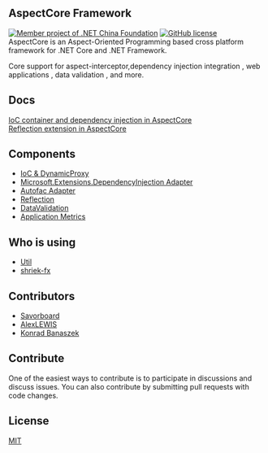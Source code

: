 ## AspectCore Framework
[![Member project of .NET China Foundation](https://github.com/dotnetcore/Home/blob/master/icons/member-project-of-netchina.png)](https://github.com/dotnetcore)
[![GitHub license](https://img.shields.io/badge/license-MIT-blue.svg)](https://github.com/dotnetcore/AspectCore/blob/dev/LICENSE)  
AspectCore is an Aspect-Oriented Programming based cross platform framework for .NET Core and .NET Framework.  
  
Core support for aspect-interceptor,dependency injection integration , web applications , data validation , and more.   
  
## Docs
[IoC container and dependency injection in AspectCore](https://github.com/dotnetcore/AspectCore-Framework/blob/master/docs/injector.md)  
[Reflection extension in AspectCore](https://github.com/dotnetcore/AspectCore-Framework/blob/master/docs/reflection-extensions.md)

## Components
* [IoC & DynamicProxy](https://github.com/dotnetcore/AspectCore-Framework/tree/master/core)
* [Microsoft.Extensions.DependencyInjection Adapter](https://github.com/dotnetcore/AspectCore-Framework/tree/master/extras/src/AspectCore.Extensions.DependencyInjection) 
* [Autofac Adapter](https://github.com/dotnetcore/AspectCore-Framework/tree/master/extras/src/AspectCore.Extensions.Autofac)
* [Reflection](https://github.com/dotnetcore/AspectCore-Framework/tree/master/reflection)   
* [DataValidation](https://github.com/dotnetcore/AspectCore-Framework/tree/master/datavalidation)
* [Application Metrics](https://github.com/dotnetcore/AspectCore-Metrics)   

## Who is using
* [Util](https://github.com/dotnetcore/Util)
* [shriek-fx](https://github.com/ElderJames/shriek-fx)   

## Contributors
* [Savorboard](https://github.com/yuleyule66)  
* [AlexLEWIS](https://github.com/alexinea)
* [Konrad Banaszek](https://github.com/thecorrado)

## Contribute
One of the easiest ways to contribute is to participate in discussions and discuss issues. You can also contribute by submitting pull requests with code changes.

## License
[MIT](https://github.com/dotnetcore/AspectCore-Framework/blob/master/LICENSE)
